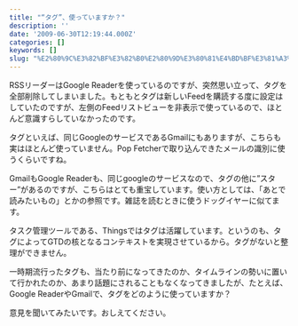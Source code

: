 ```yaml
---
title: "“タグ”、使っていますか？"
description: ''
date: '2009-06-30T12:19:44.000Z'
categories: []
keywords: []
slug: "%E2%80%9C%E3%82%BF%E3%82%B0%E2%80%9D%E3%80%81%E4%BD%BF%E3%81%A3%E3%81%A6%E3%81%84%E3%81%BE%E3%81%99%E3%81%8B%EF%BC%9F"
---
```

RSSリーダーはGoogle Readerを使っているのですが、突然思い立って、タグを全部削除してしまいました。もともとタグは新しいFeedを購読する度に設定はしていたのですが、左側のFeedリストビューを非表示で使っているので、ほとんど意識すらしていなかったのです。

タグといえば、同じGoogleのサービスであるGmailにもありますが、こちらも実はほとんど使っていません。Pop Fetcherで取り込んできたメールの識別に使うくらいですね。

GmailもGoogle Readerも、同じgoogleのサービスなので、タグの他に”スター”があるのですが、こちらはとても重宝しています。使い方としては、「あとで読みたいもの」とかの参照です。雑誌を読むときに使うドッグイヤーに似てます。

タスク管理ツールである、Thingsではタグは活躍しています。というのも、タグによってGTDの核となるコンテキストを実現させているから。タグがないと整理ができません。

一時期流行ったタグも、当たり前になってきたのか、タイムラインの勢いに置いて行かれたのか、あまり話題にされることもなくなってきましたが、たとえば、Google ReaderやGmailで、タグをどのように使っていますか？

意見を聞いてみたいです。おしえてください。